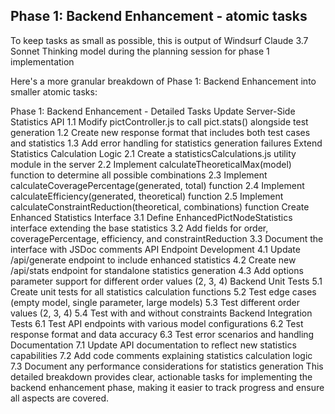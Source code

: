 ## Phase 1: Backend Enhancement - atomic tasks

To keep tasks as small as possible, this is output of Windsurf Claude 3.7 Sonnet Thinking model during the planning session for phase 1 implementation

Here's a more granular breakdown of Phase 1: Backend Enhancement into smaller atomic tasks:

Phase 1: Backend Enhancement - Detailed Tasks
Update Server-Side Statistics API
1.1 Modify pictController.js to call pict.stats() alongside test generation
1.2 Create new response format that includes both test cases and statistics
1.3 Add error handling for statistics generation failures
Extend Statistics Calculation Logic
2.1 Create a statisticsCalculations.js utility module in the server
2.2 Implement calculateTheoreticalMax(model) function to determine all possible combinations
2.3 Implement calculateCoveragePercentage(generated, total) function
2.4 Implement calculateEfficiency(generated, theoretical) function
2.5 Implement calculateConstraintReduction(theoretical, combinations) function
Create Enhanced Statistics Interface
3.1 Define EnhancedPictNodeStatistics interface extending the base statistics
3.2 Add fields for order, coveragePercentage, efficiency, and constraintReduction
3.3 Document the interface with JSDoc comments
API Endpoint Development
4.1 Update /api/generate endpoint to include enhanced statistics
4.2 Create new /api/stats endpoint for standalone statistics generation
4.3 Add options parameter support for different order values (2, 3, 4)
Backend Unit Tests
5.1 Create unit tests for all statistics calculation functions
5.2 Test edge cases (empty model, single parameter, large models)
5.3 Test different order values (2, 3, 4)
5.4 Test with and without constraints
Backend Integration Tests
6.1 Test API endpoints with various model configurations
6.2 Test response format and data accuracy
6.3 Test error scenarios and handling
Documentation
7.1 Update API documentation to reflect new statistics capabilities
7.2 Add code comments explaining statistics calculation logic
7.3 Document any performance considerations for statistics generation
This detailed breakdown provides clear, actionable tasks for implementing the backend enhancement phase, making it easier to track progress and ensure all aspects are covered.
